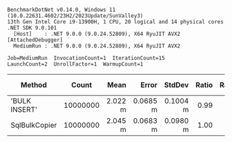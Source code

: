 ```

BenchmarkDotNet v0.14.0, Windows 11 (10.0.22631.4602/23H2/2023Update/SunValley3)
13th Gen Intel Core i9-13900H, 1 CPU, 20 logical and 14 physical cores
.NET SDK 9.0.101
  [Host]    : .NET 9.0.0 (9.0.24.52809), X64 RyuJIT AVX2 [AttachedDebugger]
  MediumRun : .NET 9.0.0 (9.0.24.52809), X64 RyuJIT AVX2

Job=MediumRun  InvocationCount=1  IterationCount=15  
LaunchCount=2  UnrollFactor=1  WarmupCount=1  

```
| Method        | Count    | Mean    | Error    | StdDev   | Ratio | RatioSD | Gen0        | Gen1       | Gen2      | Allocated      | Alloc Ratio |
|-------------- |--------- |--------:|---------:|---------:|------:|--------:|------------:|-----------:|----------:|---------------:|------------:|
| &#39;BULK INSERT&#39; | 10000000 | 2.022 m | 0.0685 m | 0.1004 m |  0.99 |    0.07 |   7000.0000 |  7000.0000 |         - |       20.38 KB |       0.000 |
| SqlBulkCopier | 10000000 | 2.045 m | 0.0683 m | 0.0980 m |  1.00 |    0.07 | 882000.0000 | 12000.0000 | 1000.0000 | 10800740.41 KB |       1.000 |
